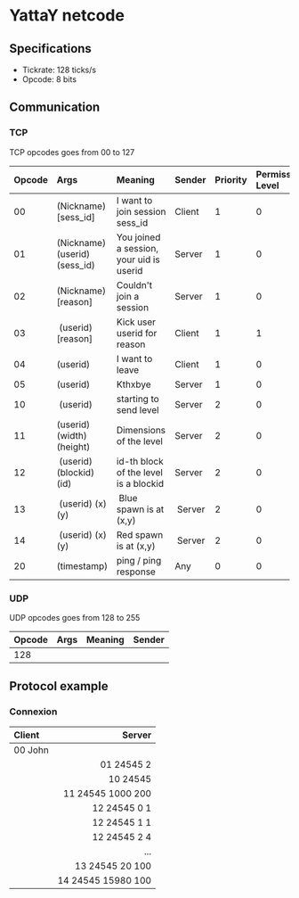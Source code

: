 # YattaY netcode

## Specifications

- Tickrate: 128 ticks/s
- Opcode: 8 bits


## Communication

### TCP

TCP opcodes goes from 00 to 127

| Opcode | Args                         | Meaning                                               | Sender | Priority | Permission Level |
|:-------|:-----------------------------|:------------------------------------------------------|:-------|:---------|:-----------------|
| 00     | (Nickname) [sess_id]         | I want to join session sess_id                        | Client | 1        | 0                |
| 01     | (Nickname) (userid) (sess_id)| You joined a session, your uid is userid              | Server | 1        | 0                |
| 02     | (Nickname) [reason]          | Couldn't join a session                               | Server | 1        | 0                |
| 03     | (userid) [reason]            | Kick user userid for reason                           | Client | 1        | 1                |
| 04     | (userid)                     | I want to leave                                       | Client | 1        | 0                |
| 05     | (userid)                     | Kthxbye                                               | Server | 1        | 0                |
| 10     | (userid)                     | starting to send level                                | Server | 2        | 0                |
| 11     | (userid) (width) (height)    | Dimensions of the level                               | Server | 2        | 0                |
| 12     | (userid) (blockid) (id)      | id-th block of the level is a blockid                 | Server | 2        | 0                |
| 13     | (userid) (x) (y)             | Blue spawn is at (x,y)                                | Server | 2        | 0                |
| 14     | (userid) (x) (y)             | Red spawn is at (x,y)                                 | Server | 2        | 0                |
| 20     | (timestamp)                  | ping / ping response                                  | Any    | 0        | 0                |

### UDP

UDP opcodes goes from 128 to 255

| Opcode | Args               | Meaning | Sender |
|:-------|:-------------------|:--------|:-------|
| 128    | 


## Protocol example

### Connexion
| Client | Server              |
|:-------|--------------------:|
|00 John |					   |
|		 | 01 24545 2		   |
|		 | 10 24545			   |
|		 | 11 24545 1000 200   |
|		 | 12 24545 0 1        |
|		 | 12 24545 1 1        |
|		 | 12 24545 2 4        |
|		 | ... 			       |
|		 | 13 24545 20 100     |
|		 | 14 24545 15980 100  |
